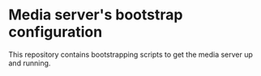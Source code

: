 # Media server's bootstrap configuration

This repository contains bootstrapping scripts to get the media server up and running.

